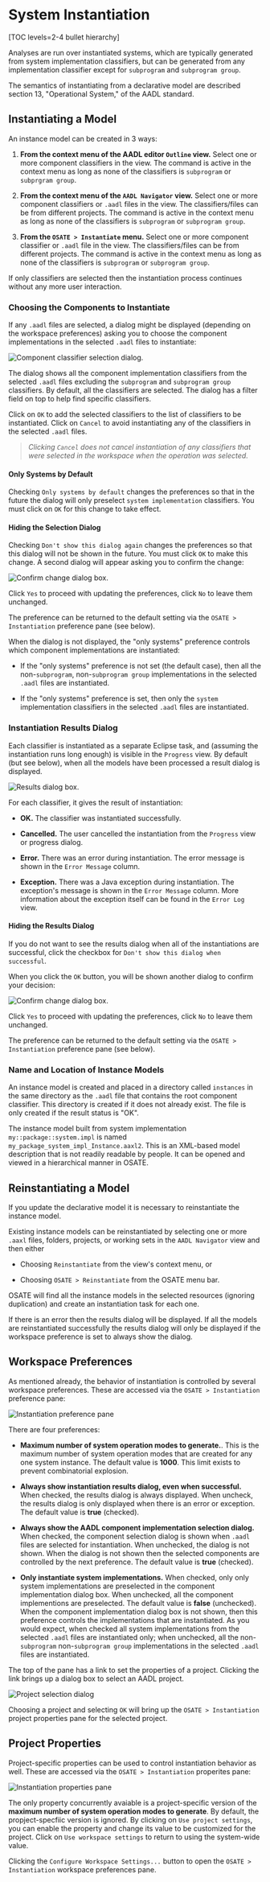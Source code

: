 <!--
Copyright (c) 2004-2020 Carnegie Mellon University and others. (see Contributors file). 
All Rights Reserved.

NO WARRANTY. ALL MATERIAL IS FURNISHED ON AN "AS-IS" BASIS. CARNEGIE MELLON UNIVERSITY MAKES NO WARRANTIES OF ANY
KIND, EITHER EXPRESSED OR IMPLIED, AS TO ANY MATTER INCLUDING, BUT NOT LIMITED TO, WARRANTY OF FITNESS FOR PURPOSE
OR MERCHANTABILITY, EXCLUSIVITY, OR RESULTS OBTAINED FROM USE OF THE MATERIAL. CARNEGIE MELLON UNIVERSITY DOES NOT
MAKE ANY WARRANTY OF ANY KIND WITH RESPECT TO FREEDOM FROM PATENT, TRADEMARK, OR COPYRIGHT INFRINGEMENT.

This program and the accompanying materials are made available under the terms of the Eclipse Public License 2.0
which is available at https://www.eclipse.org/legal/epl-2.0/
SPDX-License-Identifier: EPL-2.0

Created, in part, with funding and support from the United States Government. (see Acknowledgments file).

This program includes and/or can make use of certain third party source code, object code, documentation and other
files ("Third Party Software"). The Third Party Software that is used by this program is dependent upon your system
configuration. By using this program, You agree to comply with any and all relevant Third Party Software terms and
conditions contained in any such Third Party Software or separate license file distributed with such Third Party
Software. The parties who own the Third Party Software ("Third Party Licensors") are intended third party benefici-
aries to this license with respect to the terms applicable to their Third Party Software. Third Party Software li-
censes only apply to the Third Party Software and not any other portion of this program or this program as a whole.
-->
# System Instantiation

[TOC levels=2-4 bullet hierarchy]

Analyses are run over instantiated systems, which are typically generated from system implementation classifiers, but can be generated from any implementation classifier except for `subprogram` and `subprogram group`.

The semantics of instantiating from a declarative model are described section 13, "Operational System," of the AADL standard.

## Instantiating a Model

An instance model can be created in 3 ways:

1. **From the context menu of the AADL editor `Outline` view.**  Select one or more component classifiers in the view.  The command is active in the context menu as long as none of the classifiers is `subprogram` or `subprgram group`.
  
2. **From the context menu of the `AADL Navigator` view.**  Select one or more component classifiers or `.aadl` files in the view.  The classifiers/files can be from different projects.  The command is active in the context menu as long as none of the classifiers is `subprogram` or `subprogram group`.  

3. **From the `OSATE > Instantiate` menu.**  Select one or more component classifier or `.aadl` file in the view.  The classifiers/files can be from different projects.  The command is active in the context menu as long as none of the classifiers is `subprogram` or `subprogram group`.  

If only classifiers are selected then the instantiation process continues without any more user interaction.  

### Choosing the Components to Instantiate

If any `.aadl` files are selected, a dialog might be displayed (depending on the workspace preferences) asking you to choose the component implementations in the selected `.aadl` files to instantiate:

  ![Component classifier selection dialog.](images/SelectComponentImplementations.png)

The dialog shows all the component implementation classifiers from the selected `.aadl` files excluding the `subprogram` and `subprogram group` classifiers.  By default, all the classifiers are selected.  The dialog has a filter field on top to help find specific classifiers.

Click on `OK` to add the selected classifiers to the list of classifiers to be instantiated.  Click on `Cancel` to avoid instantiating any of the classifiers in the selected `.aadl` files.  

> _Clicking `Cancel` does not cancel instantiation of any classifiers that were selected in the workspace when the operation was selected._ 

#### Only Systems by Default

Checking `Only systems by default` changes the preferences so that in the future the dialog will only preselect `system implementation` classifiers.  You must click on `OK` for this change to take effect.

#### Hiding the Selection Dialog

Checking `Don't show this dialog again` changes the preferences so that this dialog will not be shown in the future.  You must click `OK` to make this change.  A second dialog will appear asking you to confirm the change:

  ![Confirm change dialog box.](images/ConfirmChange2.png)

Click `Yes` to proceed with updating the preferences, click `No` to leave them unchanged.

The preference can be returned to the default setting via the `OSATE > Instantiation` preference pane (see below).

When the dialog is not displayed, the "only systems" preference controls which component implementations are instantiated:

* If the "only systems" preference is not set (the default case), then all the non-`subprogram`, non-`subprogram group` implementations in the selected `.aadl` files are instantiated.

* If the "only systems" preference is set, then only the `system` implementation classifiers in the selected `.aadl` files are instantiated.

### Instantiation Results Dialog

Each classifier is instantiated as a separate Eclipse task, and (assuming the instantiation runs long enough) is visible in the `Progress` view.  By default (but see below), when all the models have been processed a result dialog is displayed.  

  ![Results dialog box.](images/InstantiationResults2.png)

For each classifier, it gives the result of instantiation:

* **OK.** The classifier was instantiated successfully.

* **Cancelled.** The user cancelled the instantiation from the `Progress` view or progress dialog.  

* **Error.** There was an error during instantiation.  The error message is shown in the `Error Message` column.

* **Exception.** There was a Java exception during instantiation.  The exception's message is shown in the `Error Message` column.  More information about the exception itself can be found in the `Error Log` view.

#### Hiding the Results Dialog

If you do not want to see the results dialog when all of the instantiations are successful, click the checkbox for `Don't show this dialog when successful`.  

When you click the `OK` button, you will be shown another dialog to confirm your decision:

  ![Confirm change dialog box.](images/ConfirmChange.png)

Click `Yes` to proceed with updating the preferences, click `No` to leave them unchanged.

The preference can be returned to the default setting via the `OSATE > Instantiation` preference pane (see below).

### Name and Location of Instance Models

An instance model is created and placed in a directory called `instances` in the same directory as the `.aadl` file that contains the root component classifier.  This directory is created if it does not already exist.  The file is only created if the result status is "OK".

The instance model built from system implementation `my::package::system.impl` is named `my_package_system_impl_Instance.aaxl2`.  This is an XML-based model description that is not readily readable by people.  It can be opened and viewed in a hierarchical manner in OSATE. 

## Reinstantiating a Model

If you update the declarative model it is necessary to reinstantiate the instance model.

Existing instance models can be reinstantiated by selecting one or more `.aaxl` files, folders, projects, or working sets in the `AADL Navigator` view and then either

* Choosing `Reinstantiate` from the view's context menu, or

* Choosing `OSATE > Reinstantiate` from the OSATE menu bar.

OSATE will find all the instance models in the selected resources (ignoring duplication) and create an instantiation task for each one.  

If there is an error then the results dialog will be displayed.  If all the models are reinstantiated successfully the results dialog will only be displayed if the workspace preference is set to always show the dialog.

## Workspace Preferences

As mentioned already, the behavior of instantiation is controlled by several workspace preferences.  These are accessed via the `OSATE > Instantiation` preference pane:

  ![Instantiation preference pane](images/InstantiationPreferences.png)

There are four preferences:

* **Maximum number of system operation modes to generate.**. This is the maximum number of system operation modes that are created for any one system instance.  The default value is **1000**.  This limit exists to prevent combinatorial explosion.

* **Always show instantiation results dialog, even when successful.**  When checked, the results dialog is always displayed.  When uncheck, the results dialog is only displayed when there is an error or exception.  The default value is **true** (checked).

* **Always show the AADL component implementation selection dialog.** When checked, the component selection dialog is shown when `.aadl` files are selected for instantiation.  When unchecked, the dialog is not shown.  When the dialog is not shown then the selected components are controlled by the next preference.  The default value is **true** (checked).

* **Only instantiate system implementations.** When checked, only only system implementations are preselected in the component implementation dialog box.  When unchecked, all the component implementions are preselected.  The default value is **false** (unchecked).  When the component implementation dialog box is not shown, then this preference controls the implementations that are instantiated.  As you would expect, when checked all system implementations from the selected `.aadl` files are instantiated only; when unchecked, all the non-`subprogram` non-`subprogram group` implementations in the selected `.aadl` files are instantiated.

The top of the pane has a link to set the properties of a project.  Clicking the link brings up a dialog box to select an AADL project.

  ![Project selection dialog](images/SelectAADLProject.png)

Choosing a project and selecting `OK` will bring up the `OSATE > Instantiation` project properties pane for the selected project.

## Project Properties

Project-specific properties can be used to control instantiation behavior as well.  These are accessed via the `OSATE > Instantiation` properites pane:

  ![Instantiation properties pane](images/InstantiationProperties.png)

The only property concurrently avaiable is a project-specific version of the **maximum number of system operation modes to generate**.  By default, the propject-specfiic version is ignored.  By clicking on `Use project settings`, you can enable the property and change its value to be customized for the project.  Click on `Use workspace settings` to return to using the system-wide value.

Clicking the `Configure Workspace Settings...` button to open the `OSATE > Instantiation` workspace preferences pane.

